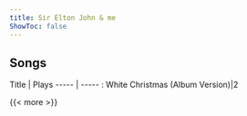```yaml
---
title: Sir Elton John & me
ShowToc: false
---
```


## Songs
Title | Plays 
----- | ----- : 
White Christmas (Album Version)|2

{{< more >}}